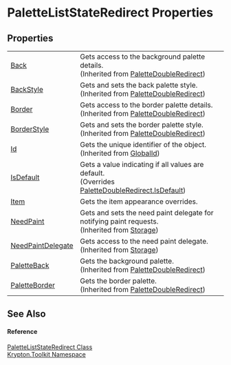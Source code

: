 # PaletteListStateRedirect Properties




## Properties
<table>
<tr>
<td><a href="2b534a82-b122-d791-8524-6ff1459a0129.md">Back</a></td>
<td>Gets access to the background palette details.<br />(Inherited from <a href="3c99950a-cc84-287b-0860-b897032948db.md">PaletteDoubleRedirect</a>)</td></tr>
<tr>
<td><a href="dd478fed-6c07-0df2-1589-fd543198e2e0.md">BackStyle</a></td>
<td>Gets and sets the back palette style.<br />(Inherited from <a href="3c99950a-cc84-287b-0860-b897032948db.md">PaletteDoubleRedirect</a>)</td></tr>
<tr>
<td><a href="15853c59-ba0f-d5ea-37b3-9c81bbeb0df3.md">Border</a></td>
<td>Gets access to the border palette details.<br />(Inherited from <a href="3c99950a-cc84-287b-0860-b897032948db.md">PaletteDoubleRedirect</a>)</td></tr>
<tr>
<td><a href="e8102fbb-3a5e-2382-96d5-0ec8af3609f7.md">BorderStyle</a></td>
<td>Gets and sets the border palette style.<br />(Inherited from <a href="3c99950a-cc84-287b-0860-b897032948db.md">PaletteDoubleRedirect</a>)</td></tr>
<tr>
<td><a href="71a6846f-bfb6-fb58-b361-6b43ae0583a8.md">Id</a></td>
<td>Gets the unique identifier of the object.<br />(Inherited from <a href="9ef2ca3a-e03e-8927-105a-2f9a6fbdf849.md">GlobalId</a>)</td></tr>
<tr>
<td><a href="00491580-fc20-2da6-e531-b7416f338b13.md">IsDefault</a></td>
<td>Gets a value indicating if all values are default.<br />(Overrides <a href="b9436a2d-e915-4cfc-e1bc-b089d78824c4.md">PaletteDoubleRedirect.IsDefault</a>)</td></tr>
<tr>
<td><a href="da121eac-98cc-df33-da47-af4dade47b8c.md">Item</a></td>
<td>Gets the item appearance overrides.</td></tr>
<tr>
<td><a href="097a0f47-e60c-4bf7-802c-8391c6d8feff.md">NeedPaint</a></td>
<td>Gets and sets the need paint delegate for notifying paint requests.<br />(Inherited from <a href="8406cf55-79a3-e579-4094-be084e489431.md">Storage</a>)</td></tr>
<tr>
<td><a href="879ca7f2-32c5-8581-44f2-c7aee6491db2.md">NeedPaintDelegate</a></td>
<td>Gets access to the need paint delegate.<br />(Inherited from <a href="8406cf55-79a3-e579-4094-be084e489431.md">Storage</a>)</td></tr>
<tr>
<td><a href="928aec7e-b71b-432c-1cc9-e5b9fb15ffc2.md">PaletteBack</a></td>
<td>Gets the background palette.<br />(Inherited from <a href="3c99950a-cc84-287b-0860-b897032948db.md">PaletteDoubleRedirect</a>)</td></tr>
<tr>
<td><a href="e2a6ea2f-9a85-e7b8-4724-f37b4341df49.md">PaletteBorder</a></td>
<td>Gets the border palette.<br />(Inherited from <a href="3c99950a-cc84-287b-0860-b897032948db.md">PaletteDoubleRedirect</a>)</td></tr>
</table>

## See Also


#### Reference
<a href="d29525d0-d64e-cc36-f84e-8c80f71f4190.md">PaletteListStateRedirect Class</a>  
<a href="79d2eac2-21f4-54ff-7552-b20c33c30600.md">Krypton.Toolkit Namespace</a>  
